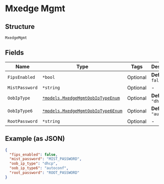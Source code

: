 
# Mxedge Mgmt

## Structure

`MxedgeMgmt`

## Fields

| Name | Type | Tags | Description |
|  --- | --- | --- | --- |
| `FipsEnabled` | `*bool` | Optional | **Default**: `false` |
| `MistPassword` | `*string` | Optional | - |
| `OobIpType` | [`*models.MxedgeMgmtOobIpTypeEnum`](../../doc/models/mxedge-mgmt-oob-ip-type-enum.md) | Optional | **Default**: `"dhcp"` |
| `OobIpType6` | [`*models.MxedgeMgmtOobIpType6Enum`](../../doc/models/mxedge-mgmt-oob-ip-type-6-enum.md) | Optional | **Default**: `"autoconf"` |
| `RootPassword` | `*string` | Optional | - |

## Example (as JSON)

```json
{
  "fips_enabled": false,
  "mist_password": "MIST_PASSWORD",
  "oob_ip_type": "dhcp",
  "oob_ip_type6": "autoconf",
  "root_password": "ROOT_PASSWORD"
}
```


